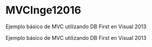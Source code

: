 # MVCInge12016
Ejemplo básico de MVC utilizando DB First en Visual 2013

Ejemplo básico de MVC utilizando DB First en Visual 2013
